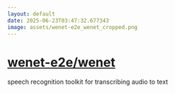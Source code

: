 ```yaml
---
layout: default
date: 2025-06-23T03:47:32.677343
image: assets/wenet-e2e_wenet_cropped.png
---
```


# [wenet-e2e/wenet](https://github.com/wenet-e2e/wenet)

speech recognition toolkit for transcribing audio to text
